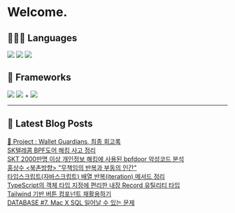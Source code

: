 # Welcome.

## 🧑🏻‍💻 Languages

<p>
    <img src="https://img.shields.io/badge/TypeScript-3178C6?style=flat-square&logo=TypeScript&logoColor=white"/> 
  <img src="https://img.shields.io/badge/JavaScript-F7DF1E?style=flat-square&logo=JavaScript&logoColor=white"/> 
  <img src="https://img.shields.io/badge/Java-5382A1?style=flat-square&logo=openjdk&logoColor=white"/>
</p>

## 📘 Frameworks 

<p>
  <img src="https://img.shields.io/badge/React-61DAFB?style=flat-square&logo=React&logoColor=black"/>
  <img src="https://img.shields.io/badge/Vue.js-4FC08D?style=flat-square&logo=Vue.js&logoColor=white"/>
+ <img src="https://img.shields.io/badge/Next.js-000000?style=flat-square&logo=Next.js&logoColor=white"/>
</p>




---


## 📕 Latest Blog Posts

<a href="https://wonbin109.tistory.com/111">📌 Project : Wallet Guardians, 최종 회고록</a></br><a href=https://wonbin109.tistory.com/162>SK텔레콤 BPF도어 해킹 사고 정리</a></br><a href=https://wonbin109.tistory.com/161>SKT 2000만명 이상 개인정보 해킹에 사용된 bpfdoor 악성코드 분석</a></br><a href=https://wonbin109.tistory.com/160>홍상수 &lt;북촌방향&gt; &quot;무책임의 반복과 부동의 인간&quot;</a></br><a href=https://wonbin109.tistory.com/158>타입스크립트(자바스크립트) 배열 반복(iteration) 메서드 정리</a></br><a href=https://wonbin109.tistory.com/157>TypeScript의 객체 타입 지정에 편리한 내장 Record 유틸리티 타입</a></br><a href=https://wonbin109.tistory.com/156>Tailwind 기반 버튼 컴포넌트 재활용하기</a></br><a href=https://wonbin109.tistory.com/155>DATABASE #7. Mac X SQL 일어날 수 있는 문제</a></br>